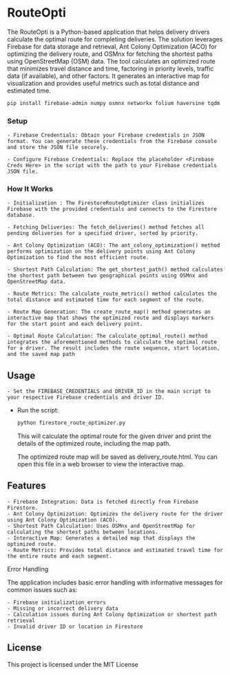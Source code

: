 # RouteOpti

The RouteOpti is a Python-based application that helps delivery drivers calculate the optimal route for completing deliveries. The solution leverages Firebase for data storage and retrieval, Ant Colony Optimization (ACO) for optimizing the delivery route, and OSMnx for fetching the shortest paths using OpenStreetMap (OSM) data.
The tool calculates an optimized route that minimizes travel distance and time, factoring in priority levels, traffic data (if available), and other factors. It generates an interactive map for visualization and provides useful metrics such as total distance and estimated time.

```python
pip install firebase-admin numpy osmnx networkx folium haversine tqdm
```
### Setup

    - Firebase Credentials: Obtain your Firebase credentials in JSON format. You can generate these credentials from the Firebase console and store the JSON file securely.

    - Configure Firebase Credentials: Replace the placeholder <Firebase Creds Here> in the script with the path to your Firebase credentials JSON file.

 ### How It Works

    - Initialization : The FirestoreRouteOptimizer class initializes Firebase with the provided credentials and connects to the Firestore database.

    - Fetching Deliveries: The fetch_deliveries() method fetches all pending deliveries for a specified driver, sorted by priority.

    - Ant Colony Optimization (ACO): The ant_colony_optimization() method performs optimization on the delivery points using Ant Colony Optimization to find the most efficient route.

    - Shortest Path Calculation: The get_shortest_path() method calculates the shortest path between two geographical points using OSMnx and OpenStreetMap data.

    - Route Metrics: The calculate_route_metrics() method calculates the total distance and estimated time for each segment of the route.

    - Route Map Generation: The create_route_map() method generates an interactive map that shows the optimized route and displays markers for the start point and each delivery point.

    - Optimal Route Calculation: The calculate_optimal_route() method integrates the aforementioned methods to calculate the optimal route for a driver. The result includes the route sequence, start location, and the saved map path

## Usage

    - Set the FIREBASE_CREDENTIALS and DRIVER_ID in the main script to your respective Firebase credentials and driver ID.

- Run the script:
    
    ```python
    python firestore_route_optimizer.py
    ```


    This will calculate the optimal route for the given driver and print the details of the optimized route, including the map path.

    The optimized route map will be saved as delivery_route.html. You can open this file in a web browser to view the interactive map.

## Features

    - Firebase Integration: Data is fetched directly from Firebase Firestore.
    - Ant Colony Optimization: Optimizes the delivery route for the driver     using Ant Colony Optimization (ACO).
    - Shortest Path Calculation: Uses OSMnx and OpenStreetMap for calculating the shortest paths between locations.
    - Interactive Map: Generates a detailed map that displays the optimized route.
    - Route Metrics: Provides total distance and estimated travel time for the entire route and each segment.

Error Handling

The application includes basic error handling with informative messages for common issues such as:

    - Firebase initialization errors
    - Missing or incorrect delivery data
    - Calculation issues during Ant Colony Optimization or shortest path retrieval
    - Invalid driver ID or location in Firestore

## License

This project is licensed under the MIT License